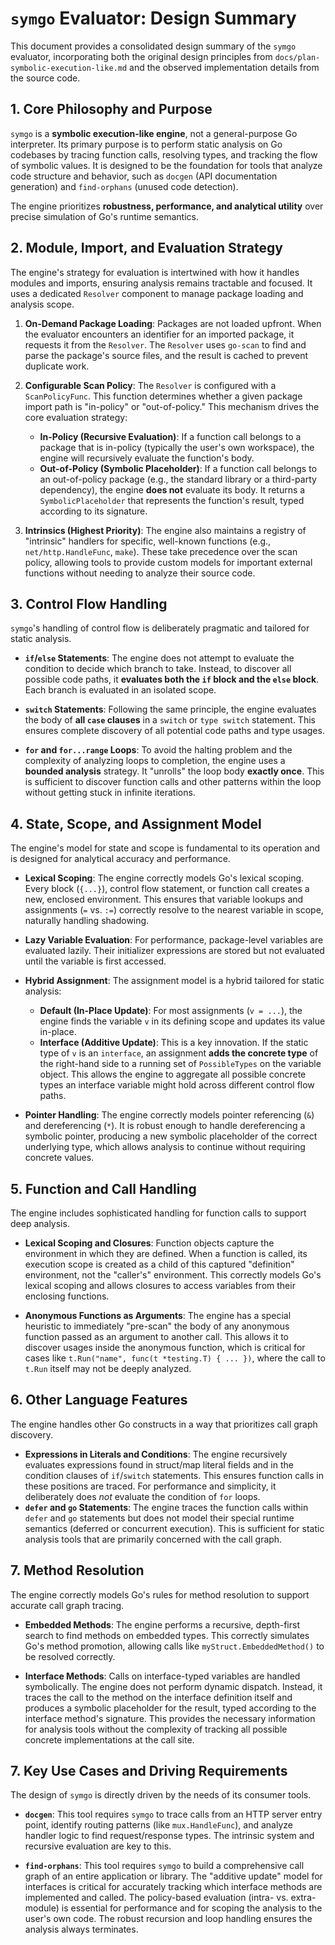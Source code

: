 # `symgo` Evaluator: Design Summary

This document provides a consolidated design summary of the `symgo` evaluator, incorporating both the original design principles from `docs/plan-symbolic-execution-like.md` and the observed implementation details from the source code.

## 1. Core Philosophy and Purpose

`symgo` is a **symbolic execution-like engine**, not a general-purpose Go interpreter. Its primary purpose is to perform static analysis on Go codebases by tracing function calls, resolving types, and tracking the flow of symbolic values. It is designed to be the foundation for tools that analyze code structure and behavior, such as `docgen` (API documentation generation) and `find-orphans` (unused code detection).

The engine prioritizes **robustness, performance, and analytical utility** over precise simulation of Go's runtime semantics.

## 2. Module, Import, and Evaluation Strategy

The engine's strategy for evaluation is intertwined with how it handles modules and imports, ensuring analysis remains tractable and focused. It uses a dedicated `Resolver` component to manage package loading and analysis scope.

1.  **On-Demand Package Loading**: Packages are not loaded upfront. When the evaluator encounters an identifier for an imported package, it requests it from the `Resolver`. The `Resolver` uses `go-scan` to find and parse the package's source files, and the result is cached to prevent duplicate work.

2.  **Configurable Scan Policy**: The `Resolver` is configured with a `ScanPolicyFunc`. This function determines whether a given package import path is "in-policy" or "out-of-policy." This mechanism drives the core evaluation strategy:
    - **In-Policy (Recursive Evaluation)**: If a function call belongs to a package that is in-policy (typically the user's own workspace), the engine will recursively evaluate the function's body.
    - **Out-of-Policy (Symbolic Placeholder)**: If a function call belongs to an out-of-policy package (e.g., the standard library or a third-party dependency), the engine **does not** evaluate its body. It returns a `SymbolicPlaceholder` that represents the function's result, typed according to its signature.

3.  **Intrinsics (Highest Priority)**: The engine also maintains a registry of "intrinsic" handlers for specific, well-known functions (e.g., `net/http.HandleFunc`, `make`). These take precedence over the scan policy, allowing tools to provide custom models for important external functions without needing to analyze their source code.

## 3. Control Flow Handling

`symgo`'s handling of control flow is deliberately pragmatic and tailored for static analysis.

-   **`if`/`else` Statements**: The engine does not attempt to evaluate the condition to decide which branch to take. Instead, to discover all possible code paths, it **evaluates both the `if` block and the `else` block**. Each branch is evaluated in an isolated scope.

-   **`switch` Statements**: Following the same principle, the engine evaluates the body of **all `case` clauses** in a `switch` or `type switch` statement. This ensures complete discovery of all potential code paths and type usages.

-   **`for` and `for...range` Loops**: To avoid the halting problem and the complexity of analyzing loops to completion, the engine uses a **bounded analysis** strategy. It "unrolls" the loop body **exactly once**. This is sufficient to discover function calls and other patterns within the loop without getting stuck in infinite iterations.

## 4. State, Scope, and Assignment Model

The engine's model for state and scope is fundamental to its operation and is designed for analytical accuracy and performance.

-   **Lexical Scoping**: The engine correctly models Go's lexical scoping. Every block (`{...}`), control flow statement, or function call creates a new, enclosed environment. This ensures that variable lookups and assignments (`=` vs. `:=`) correctly resolve to the nearest variable in scope, naturally handling shadowing.

-   **Lazy Variable Evaluation**: For performance, package-level variables are evaluated lazily. Their initializer expressions are stored but not evaluated until the variable is first accessed.

-   **Hybrid Assignment**: The assignment model is a hybrid tailored for static analysis:
    -   **Default (In-Place Update)**: For most assignments (`v = ...`), the engine finds the variable `v` in its defining scope and updates its value in-place.
    -   **Interface (Additive Update)**: This is a key innovation. If the static type of `v` is an `interface`, an assignment **adds the concrete type** of the right-hand side to a running set of `PossibleTypes` on the variable object. This allows the engine to aggregate all possible concrete types an interface variable might hold across different control flow paths.

-   **Pointer Handling**: The engine correctly models pointer referencing (`&`) and dereferencing (`*`). It is robust enough to handle dereferencing a symbolic pointer, producing a new symbolic placeholder of the correct underlying type, which allows analysis to continue without requiring concrete values.

## 5. Function and Call Handling

The engine includes sophisticated handling for function calls to support deep analysis.

- **Lexical Scoping and Closures**: Function objects capture the environment in which they are defined. When a function is called, its execution scope is created as a child of this captured "definition" environment, not the "caller's" environment. This correctly models Go's lexical scoping and allows closures to access variables from their enclosing functions.

- **Anonymous Functions as Arguments**: The engine has a special heuristic to immediately "pre-scan" the body of any anonymous function passed as an argument to another call. This allows it to discover usages inside the anonymous function, which is critical for cases like `t.Run("name", func(t *testing.T) { ... })`, where the call to `t.Run` itself may not be deeply analyzed.

## 6. Other Language Features

The engine handles other Go constructs in a way that prioritizes call graph discovery.

- **Expressions in Literals and Conditions**: The engine recursively evaluates expressions found in struct/map literal fields and in the condition clauses of `if`/`switch` statements. This ensures function calls in these positions are traced. For performance and simplicity, it deliberately does *not* evaluate the condition of `for` loops.
- **`defer` and `go` Statements**: The engine traces the function calls within `defer` and `go` statements but does not model their special runtime semantics (deferred or concurrent execution). This is sufficient for static analysis tools that are primarily concerned with the call graph.

## 7. Method Resolution

The engine correctly models Go's rules for method resolution to support accurate call graph tracing.

- **Embedded Methods**: The engine performs a recursive, depth-first search to find methods on embedded types. This correctly simulates Go's method promotion, allowing calls like `myStruct.EmbeddedMethod()` to be resolved correctly.

- **Interface Methods**: Calls on interface-typed variables are handled symbolically. The engine does not perform dynamic dispatch. Instead, it traces the call to the method on the interface definition itself and produces a symbolic placeholder for the result, typed according to the interface method's signature. This provides the necessary information for analysis tools without the complexity of tracking all possible concrete implementations at the call site.

## 7. Key Use Cases and Driving Requirements

The design of `symgo` is directly driven by the needs of its consumer tools.

-   **`docgen`**: This tool requires `symgo` to trace calls from an HTTP server entry point, identify routing patterns (like `mux.HandleFunc`), and analyze handler logic to find request/response types. The intrinsic system and recursive evaluation are key to this.

-   **`find-orphans`**: This tool requires `symgo` to build a comprehensive call graph of an entire application or library. The "additive update" model for interfaces is critical for accurately tracking which interface methods are implemented and called. The policy-based evaluation (intra- vs. extra-module) is essential for performance and for scoping the analysis to the user's own code. The robust recursion and loop handling ensures the analysis always terminates.
